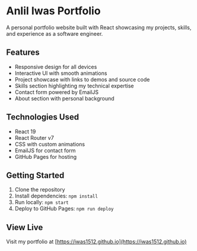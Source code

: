 # Anlil Iwas Portfolio

A personal portfolio website built with React showcasing my projects, skills, and experience as a software engineer.

## Features
- Responsive design for all devices
- Interactive UI with smooth animations
- Project showcase with links to demos and source code
- Skills section highlighting my technical expertise
- Contact form powered by EmailJS
- About section with personal background

## Technologies Used
- React 19
- React Router v7
- CSS with custom animations
- EmailJS for contact form
- GitHub Pages for hosting

## Getting Started
1. Clone the repository
2. Install dependencies: `npm install`
3. Run locally: `npm start`
4. Deploy to GitHub Pages: `npm run deploy`

## View Live
Visit my portfolio at [https://iwas1512.github.io](https://iwas1512.github.io)
